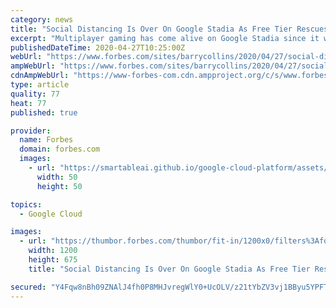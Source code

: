 ```yaml
---
category: news
title: "Social Distancing Is Over On Google Stadia As Free Tier Rescues Multiplayer Modes"
excerpt: "Multiplayer gaming has come alive on Google Stadia since it went free. We check out the multiplayer experience in several of Stadia's big games."
publishedDateTime: 2020-04-27T10:25:00Z
webUrl: "https://www.forbes.com/sites/barrycollins/2020/04/27/social-distancing-is-over-on-google-stadia-as-free-tier-rescues-multiplayer-modes/"
ampWebUrl: "https://www.forbes.com/sites/barrycollins/2020/04/27/social-distancing-is-over-on-google-stadia-as-free-tier-rescues-multiplayer-modes/amp/"
cdnAmpWebUrl: "https://www-forbes-com.cdn.ampproject.org/c/s/www.forbes.com/sites/barrycollins/2020/04/27/social-distancing-is-over-on-google-stadia-as-free-tier-rescues-multiplayer-modes/amp/"
type: article
quality: 77
heat: 77
published: true

provider:
  name: Forbes
  domain: forbes.com
  images:
    - url: "https://smartableai.github.io/google-cloud-platform/assets/images/organizations/forbes.com-50x50.jpg"
      width: 50
      height: 50

topics:
  - Google Cloud

images:
  - url: "https://thumbor.forbes.com/thumbor/fit-in/1200x0/filters%3Aformat%28jpg%29/https%3A%2F%2Fspecials-images.forbesimg.com%2Fimageserve%2F5ea6b217228117000681a7a3%2F0x0.jpg%3FcropX1%3D0%26cropX2%3D1920%26cropY1%3D0%26cropY2%3D1080"
    width: 1200
    height: 675
    title: "Social Distancing Is Over On Google Stadia As Free Tier Rescues Multiplayer Modes"

secured: "Y4Fqw8nBh09ZNAlJ4fh0P8MHJvregWlY0+UcOLV/z21tYbZV3vj1BByu5YPFT+Ik/wlJlDiavIrl/HjhS7Xm7F9fK/CAo0NhlBrvK79mH9q578D/lKG2FmHyE9r2mgmxmBT/hKnDkknTrNNOQSPaoPKhOOQ60kTi66qdbJwhbRdoJ8bIkxgcI9FEzpnrJB2pCgEp+0sTtV3zH+DhZhV/Y+qKaEaa3qnfd2U17VkBxy2Oe8a3qFa4dKXKzgChGi0nrkH7mcwiUGMHGc6KWv6pidjLZH1XKbVSbn05hzs82rNmtfMUTR+fIri1Wz3d5GTe;de/95NPuzpqmLWIBXH4NLA=="
---
```


